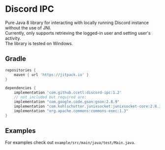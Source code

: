 # Discord IPC
Pure Java 8 library for interacting with locally running Discord instance without the use of JNI.  
Currently, only supports retrieving the logged-in user and setting user's activity.  
The library is tested on Windows.

## Gradle
```groovy
repositories {
    maven { url 'https://jitpack.io' }
}

dependencies {
    implementation 'com.github.ccetl:discord-ipc:1.2'
    // not included but required are:
    implementation "com.google.code.gson:gson:2.8.9" 
    implementation "com.kohlschutter.junixsocket:junixsocket-core:2.8.3"
    implementation "org.apache.commons:commons-exec:1.3"
}
```

## Examples
For examples check out `example/src/main/java/test/Main.java`.
